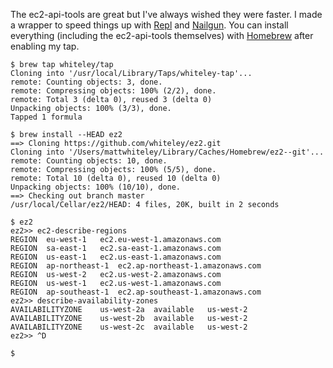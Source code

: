 The ec2-api-tools are great but I've always wished they were faster. I made a wrapper to speed things up with [Repl](https://github.com/defunkt/repl) and [Nailgun](http://www.martiansoftware.com/nailgun/). You can install everything (including the ec2-api-tools themselves) with [Homebrew](http://mxcl.github.com/homebrew/) after enabling my tap.

    $ brew tap whiteley/tap
    Cloning into '/usr/local/Library/Taps/whiteley-tap'...
    remote: Counting objects: 3, done.
    remote: Compressing objects: 100% (2/2), done.
    remote: Total 3 (delta 0), reused 3 (delta 0)
    Unpacking objects: 100% (3/3), done.
    Tapped 1 formula

    $ brew install --HEAD ez2
    ==> Cloning https://github.com/whiteley/ez2.git
    Cloning into '/Users/mattwhiteley/Library/Caches/Homebrew/ez2--git'...
    remote: Counting objects: 10, done.
    remote: Compressing objects: 100% (5/5), done.
    remote: Total 10 (delta 0), reused 10 (delta 0)
    Unpacking objects: 100% (10/10), done.
    ==> Checking out branch master
    /usr/local/Cellar/ez2/HEAD: 4 files, 20K, built in 2 seconds

    $ ez2
    ez2>> ec2-describe-regions
    REGION  eu-west-1   ec2.eu-west-1.amazonaws.com
    REGION  sa-east-1   ec2.sa-east-1.amazonaws.com
    REGION  us-east-1   ec2.us-east-1.amazonaws.com
    REGION  ap-northeast-1  ec2.ap-northeast-1.amazonaws.com
    REGION  us-west-2   ec2.us-west-2.amazonaws.com
    REGION  us-west-1   ec2.us-west-1.amazonaws.com
    REGION  ap-southeast-1  ec2.ap-southeast-1.amazonaws.com
    ez2>> describe-availability-zones
    AVAILABILITYZONE    us-west-2a  available   us-west-2
    AVAILABILITYZONE    us-west-2b  available   us-west-2
    AVAILABILITYZONE    us-west-2c  available   us-west-2
    ez2>> ^D

    $

